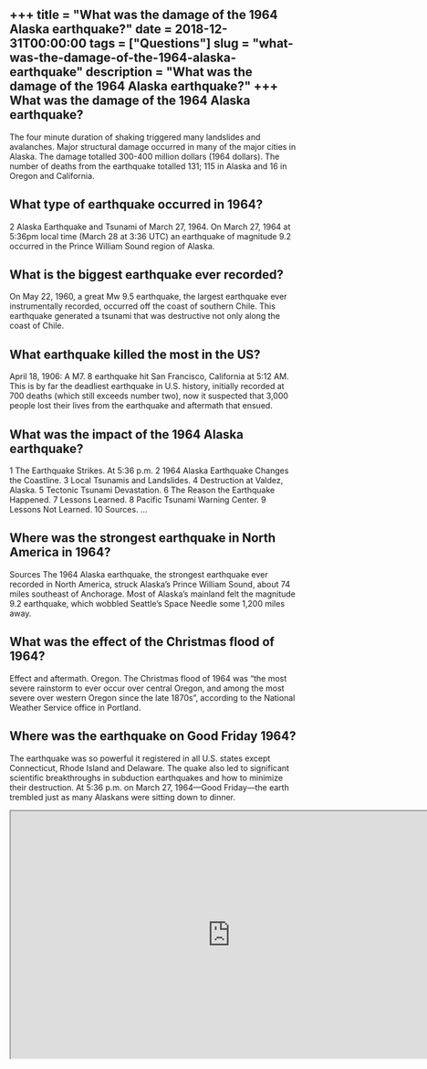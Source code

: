 +++
title = "What was the damage of the 1964 Alaska earthquake?"
date = 2018-12-31T00:00:00
tags = ["Questions"]
slug = "what-was-the-damage-of-the-1964-alaska-earthquake"
description = "What was the damage of the 1964 Alaska earthquake?"
+++
What was the damage of the 1964 Alaska earthquake?
--------------------------------------------------

The four minute duration of shaking triggered many landslides and avalanches. Major structural damage occurred in many of the major cities in Alaska. The damage totalled 300-400 million dollars (1964 dollars). The number of deaths from the earthquake totalled 131; 115 in Alaska and 16 in Oregon and California.

What type of earthquake occurred in 1964?
-----------------------------------------

2 Alaska Earthquake and Tsunami of March 27, 1964. On March 27, 1964 at 5:36pm local time (March 28 at 3:36 UTC) an earthquake of magnitude 9.2 occurred in the Prince William Sound region of Alaska.

What is the biggest earthquake ever recorded?
---------------------------------------------

On May 22, 1960, a great Mw 9.5 earthquake, the largest earthquake ever instrumentally recorded, occurred off the coast of southern Chile. This earthquake generated a tsunami that was destructive not only along the coast of Chile.

What earthquake killed the most in the US?
------------------------------------------

April 18, 1906: A M7. 8 earthquake hit San Francisco, California at 5:12 AM. This is by far the deadliest earthquake in U.S. history, initially recorded at 700 deaths (which still exceeds number two), now it suspected that 3,000 people lost their lives from the earthquake and aftermath that ensued.

What was the impact of the 1964 Alaska earthquake?
--------------------------------------------------

1 The Earthquake Strikes. At 5:36 p.m. 2 1964 Alaska Earthquake Changes the Coastline. 3 Local Tsunamis and Landslides. 4 Destruction at Valdez, Alaska. 5 Tectonic Tsunami Devastation. 6 The Reason the Earthquake Happened. 7 Lessons Learned. 8 Pacific Tsunami Warning Center. 9 Lessons Not Learned. 10 Sources. …

Where was the strongest earthquake in North America in 1964?
------------------------------------------------------------

Sources The 1964 Alaska earthquake, the strongest earthquake ever recorded in North America, struck Alaska’s Prince William Sound, about 74 miles southeast of Anchorage. Most of Alaska’s mainland felt the magnitude 9.2 earthquake, which wobbled Seattle’s Space Needle some 1,200 miles away.

What was the effect of the Christmas flood of 1964?
---------------------------------------------------

Effect and aftermath. Oregon. The Christmas flood of 1964 was “the most severe rainstorm to ever occur over central Oregon, and among the most severe over western Oregon since the late 1870s”, according to the National Weather Service office in Portland.

Where was the earthquake on Good Friday 1964?
---------------------------------------------

The earthquake was so powerful it registered in all U.S. states except Connecticut, Rhode Island and Delaware. The quake also led to significant scientific breakthroughs in subduction earthquakes and how to minimize their destruction. At 5:36 p.m. on March 27, 1964—Good Friday—the earth trembled just as many Alaskans were sitting down to dinner.

<iframe allow="accelerometer; autoplay; clipboard-write; encrypted-media; gyroscope; picture-in-picture" allowfullscreen="" class="__youtube_prefs__  epyt-is-override  no-lazyload" data-no-lazy="1" data-origheight="433" data-origwidth="770" data-skipgform_ajax_framebjll="" height="433" id="_ytid_85323" loading="lazy" src="https://www.youtube.com/embed/lE2j10xyOgI?enablejsapi=1&autoplay=0&cc_load_policy=0&cc_lang_pref=&iv_load_policy=1&loop=0&modestbranding=0&rel=1&fs=1&playsinline=0&autohide=2&theme=dark&color=red&controls=1&" title="YouTube player" width="770"></iframe>